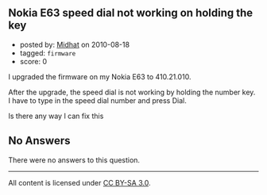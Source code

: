 ## Nokia E63 speed dial not working on holding the key

- posted by: [Midhat](https://stackexchange.com/users/-1/925-midhat) on 2010-08-18
- tagged: `firmware`
- score: 0

<p>I upgraded the firmware on my Nokia E63 to 410.21.010.</p>

<p>After the upgrade, the speed dial is not working by holding the number key. I have to type in the speed dial number and press Dial. </p>

<p>Is there any way I can fix this</p>


## No Answers

There were no answers to this question.


---

All content is licensed under [CC BY-SA 3.0](https://creativecommons.org/licenses/by-sa/3.0/).
